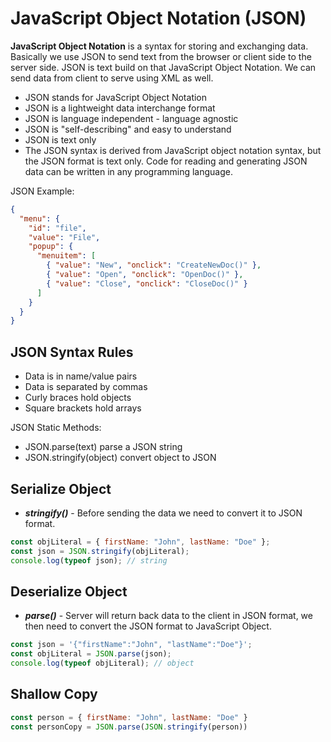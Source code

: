 # JavaScript Object Notation (JSON)

**JavaScript Object Notation** is a syntax for storing and exchanging data. Basically we use JSON to send text from the browser or client side to the server side. JSON is text build on that JavaScript Object Notation.
We can send data from client to serve using XML as well.

- JSON stands for JavaScript Object Notation
- JSON is a lightweight data interchange format
- JSON is language independent - language agnostic
- JSON is "self-describing" and easy to understand
- JSON is text only
- The JSON syntax is derived from JavaScript object notation syntax, but the JSON format is text only. Code for reading and generating JSON data can be written in any programming language.

JSON Example:

```json
{
  "menu": {
    "id": "file",
    "value": "File",
    "popup": {
      "menuitem": [
        { "value": "New", "onclick": "CreateNewDoc()" },
        { "value": "Open", "onclick": "OpenDoc()" },
        { "value": "Close", "onclick": "CloseDoc()" }
      ]
    }
  }
}
```

## JSON Syntax Rules

- Data is in name/value pairs
- Data is separated by commas
- Curly braces hold objects
- Square brackets hold arrays

JSON Static Methods:

- JSON.parse(text) parse a JSON string
- JSON.stringify(object) convert object to JSON

## Serialize Object

- **_stringify()_** - Before sending the data we need to convert it to JSON format.

```js
const objLiteral = { firstName: "John", lastName: "Doe" };
const json = JSON.stringify(objLiteral);
console.log(typeof json); // string
```

## Deserialize Object

- **_parse()_** - Server will return back data to the client in JSON format, we then need to convert the JSON format to JavaScript Object.

```js
const json = '{"firstName":"John", "lastName":"Doe"}';
const objLiteral = JSON.parse(json);
console.log(typeof objLiteral); // object
```

## Shallow Copy
```js
const person = { firstName: "John", lastName: "Doe" }
const personCopy = JSON.parse(JSON.stringify(person))
```
